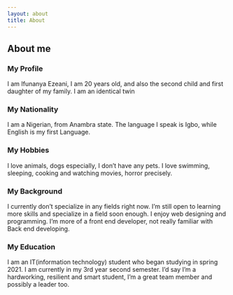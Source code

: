 ```yaml
---
layout: about
title: About
---
```


## About me

### My Profile

I am Ifunanya Ezeani, I am 20 years old, and also the second child and first daughter of my family. I am an identical twin

### My Nationality

I am a Nigerian, from Anambra state. The language I speak is Igbo, while English is my first Language.

### My Hobbies

I love animals, dogs especially, I don’t have any pets. I love swimming, sleeping, cooking and watching movies, horror precisely. 

### My Background

I currently don’t specialize in any fields right now. I’m still open to learning more skills and specialize in a field soon enough. I enjoy web designing and programming. I’m more of a front end developer, not really familiar with Back end developing.

### My Education

I am an IT(information technology) student who began studying in spring 2021. I am currently in my 3rd year second semester. I’d say I’m a hardworking, resilient and smart student, I’m a great team member and possibly a leader too.
